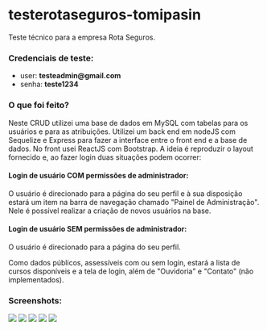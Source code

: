 # testerotaseguros-tomipasin
Teste técnico para a empresa Rota Seguros.

### Credenciais de teste:
<ul>
<li>user: <strong>testeadmin@gmail.com</strong></li>
<li>senha: <strong>teste1234</strong></li>
</ul>




### O que foi feito? 

Neste CRUD utilizei uma base de dados em MySQL com tabelas para os usuários e para as atribuições. 
Utilizei um back end em nodeJS com Sequelize e Express para fazer a interface entre o front end e a base de dados. 
No front usei ReactJS com Bootstrap. 
A ideia é reproduzir o layout fornecido e, ao fazer login duas situações podem ocorrer:

#### Login de usuário COM permissões de administrador:
O usuário é direcionado para a página do seu perfil e à sua disposição estará um item na barra de navegação chamado "Painel de Administração". Nele é possível realizar a criação de novos usuários na base. 

#### Login de usuário SEM permissões de administrador:
O usuário é direcionado para a página do seu perfil. 

Como dados públicos, assessíveis com ou sem login, estará a lista de cursos disponíveis e a tela de login, além de "Ouvidoria" e "Contato" (não implementados).

### Screenshots:

<img src="https://tomipasin.com/assets/img/rotaseguros1.png" />
</hr>
<img src="https://tomipasin.com/assets/img/rotaseguros2.png" />
</hr>
<img src="https://tomipasin.com/assets/img/rotaseguros3.png" />
</hr>
<img src="https://tomipasin.com/assets/img/rotaseguros4.png" />
</hr>
<img src="https://tomipasin.com/assets/img/rotaseguros5.png" />





